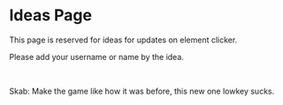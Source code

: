 <h1>Ideas Page</h1>
<p>This page is reserved for ideas for updates on element clicker.</p>
<p>Please add your username or name by the idea.</p>
<br>
<p>Skab: Make the game like how it was before, this new one lowkey sucks.</p>
